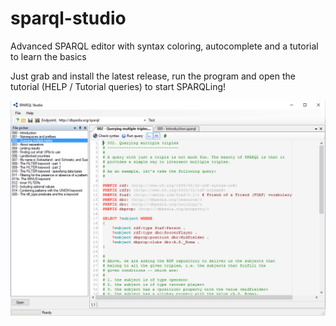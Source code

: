 # sparql-studio
Advanced SPARQL editor with syntax coloring, autocomplete and a tutorial to learn the basics

Just grab and install the latest release, run the program and open the tutorial (HELP / Tutorial queries) to start SPARQLing!

![Screenshot](/Screenshots/sparql-studio-main.PNG?raw=true "SPARQL Studio Main window")

